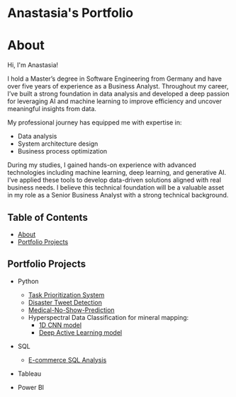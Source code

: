 # Anastasia's Portfolio
# About

Hi, I'm Anastasia!

I hold a Master’s degree in Software Engineering from Germany and have over five years of experience as a Business Analyst. Throughout my career, I’ve built a strong foundation in data analysis and developed a deep passion for leveraging AI and machine learning to improve efficiency and uncover meaningful insights from data.

My professional journey has equipped me with expertise in:

- Data analysis
- System architecture design
- Business process optimization

During my studies, I gained hands-on experience with advanced technologies including machine learning, deep learning, and generative AI. I’ve applied these tools to develop data-driven solutions aligned with real business needs. I believe this technical foundation will be a valuable asset in my role as a Senior Business Analyst with a strong technical background.

## Table of Contents
- [About](#about)
- [Portfolio Projects](#portfolio-projects)

 
## Portfolio Projects
  - Python
    - [Task Prioritization System](https://github.com/NastyaNetology/Task-Prioritization-System/blob/main/main.py)
    - [Disaster Tweet Detection](https://github.com/NastyaNetology/DisasterTweetDetection/blob/main/DisasterTweetDetection.ipynb)
    - [Medical-No-Show-Prediction](https://github.com/NastyaNetology/Medical-No-Show-Prediction/blob/main/no_show_prediction.ipynb)
    - Hyperspectral Data Classification for mineral mapping:
      - [1D CNN model](https://github.com/NastyaNetology/CNN-HSI-MineralClassification/blob/main/1D_CNN_supervisd_learning.ipynb)
      - [Deep Active Learning model](https://github.com/NastyaNetology/Deep_active_learning-HSI/blob/main/Deep_active_learning_swir.ipynb)
  - SQL
    - [E-commerce SQL Analysis](https://github.com/NastyaNetology/E-commerce_SQL_Analysis/tree/main)
  
  
  - Tableau
  - Power BI
